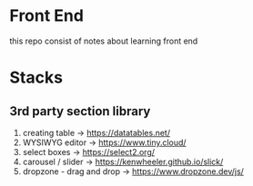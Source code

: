 # Front End
this repo consist of notes about learning front end

# Stacks

## 3rd party section library

1. creating table -> https://datatables.net/
2. WYSIWYG editor -> https://www.tiny.cloud/
3. select boxes -> https://select2.org/
4. carousel / slider -> https://kenwheeler.github.io/slick/
5. dropzone - drag and drop -> https://www.dropzone.dev/js/
